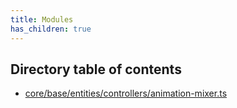 ```yaml
---
title: Modules
has_children: true
---
```


<h2 class="text-delta">Directory table of contents</h2>

- [core/base/entities/controllers/animation-mixer.ts](/gg-web-engine/modules/core/base/entities/controllers/animation-mixer.ts)
